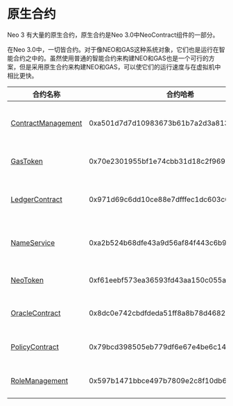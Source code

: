 # 原生合约

Neo 3 有大量的原生合约，原生合约是Neo 3.0中NeoContract组件的一部分。

在Neo 3.0中，一切皆合约。对于像NEO和GAS这种系统对象，它们也是运行在智能合约之中的。虽然使用普通的智能合约来构建NEO和GAS也是一个可行的方案，但是采用原生合约来构建NEO和GAS，可以使它们的运行速度与在虚拟机中相比更快。

| 合约名称                                                  | 合约哈希                                   | 说明             |
| --------------------------------------------------------- | ------------------------------------------ | ---------------- |
| [ContractManagement](fw/dotnet/neo/ContractManagement.md) | 0xa501d7d7d10983673b61b7a2d3a813b36f9f0e43 | 管理合约的合约   |
| [GasToken](fw/dotnet/neo/GAS.md)                          | 0x70e2301955bf1e74cbb31d18c2f96972abadb328 | GAS相关合约      |
| [LedgerContract](fw/dotnet/neo/Ledger.md)                 | 0x971d69c6dd10ce88e7dfffec1dc603c6125a8764 | 区块链协议层合约 |
| [NameService](fw/dotnet/neo/NameService.md)               | 0xa2b524b68dfe43a9d56af84f443c6b9843b8028c | Neo域名服务合约  |
| [NeoToken](fw/dotnet/neo/NEO.md)                          | 0xf61eebf573ea36593fd43aa150c055ad7906ab83 | NEO相关合约      |
| [OracleContract](fw/dotnet/neo/Oracle.md)                 | 0x8dc0e742cbdfdeda51ff8a8b78d46829144c80ee | 预言机合约       |
| [PolicyContract](fw/dotnet/neo/Policy.md)                 | 0x79bcd398505eb779df6e67e4be6c14cded08e2f2 | 共识策略合约     |
| [RoleManagement](fw/dotnet/neo/RoleManagement.md)         | 0x597b1471bbce497b7809e2c8f10db67050008b02 | 权限查询合约     |


